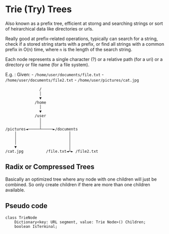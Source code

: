 # Trie (Try) Trees
Also known as a prefix tree, efficient at storng and searching strings or sort of heirarchical data like directories or urls. 

Really good at prefix-related operations, typically can search for a string, check if a stored string starts with a prefix, or find all strings with a common prefix in O(n) time, where `n` is the length of the search string. 

Each node represents a single character (?) or a relative path (for a uri) or a directory or file name (for a file system).

E.g. :
    Given: 
        - `/home/user/documents/file.txt`
        - `/home/user/documents/file2.txt`
        - `/home/user/pictures/cat.jpg`
```
               /                         
               │                         
               ▼                         
             /home                       
               │                         
               ▼                         
             /user                       
               │                         
               │                         
/pictures◄─────┴─────►/documents         
    │                       │            
    │                       │            
    │                       │            
    ▼                       │            
/cat.jpg          /file.txt◄┴► /file2.txt
```
## Radix or Compressed Trees
Basically an optimized tree where any node with one children will just be combined. So only create children if there are more than one children available.

## Pseudo code

```
class TrieNode
    Dictionary<key: URL segment, value: Trie Node>() Children;
    boolean IsTerminal;
```
